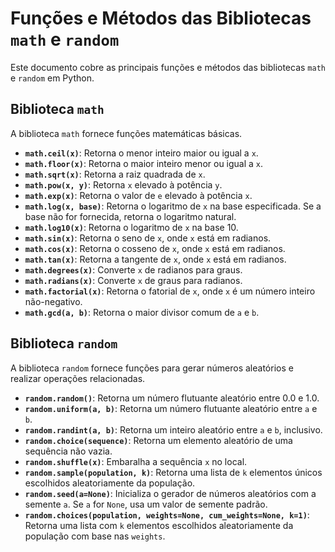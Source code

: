 # Funções e Métodos das Bibliotecas `math` e `random`

Este documento cobre as principais funções e métodos das bibliotecas `math` e `random` em Python.

## Biblioteca `math`

A biblioteca `math` fornece funções matemáticas básicas.

- **`math.ceil(x)`**: Retorna o menor inteiro maior ou igual a `x`.
- **`math.floor(x)`**: Retorna o maior inteiro menor ou igual a `x`.
- **`math.sqrt(x)`**: Retorna a raiz quadrada de `x`.
- **`math.pow(x, y)`**: Retorna `x` elevado à potência `y`.
- **`math.exp(x)`**: Retorna o valor de `e` elevado à potência `x`.
- **`math.log(x, base)`**: Retorna o logaritmo de `x` na base especificada. Se a base não for fornecida, retorna o logaritmo natural.
- **`math.log10(x)`**: Retorna o logaritmo de `x` na base 10.
- **`math.sin(x)`**: Retorna o seno de `x`, onde `x` está em radianos.
- **`math.cos(x)`**: Retorna o cosseno de `x`, onde `x` está em radianos.
- **`math.tan(x)`**: Retorna a tangente de `x`, onde `x` está em radianos.
- **`math.degrees(x)`**: Converte `x` de radianos para graus.
- **`math.radians(x)`**: Converte `x` de graus para radianos.
- **`math.factorial(x)`**: Retorna o fatorial de `x`, onde `x` é um número inteiro não-negativo.
- **`math.gcd(a, b)`**: Retorna o maior divisor comum de `a` e `b`.

## Biblioteca `random`

A biblioteca `random` fornece funções para gerar números aleatórios e realizar operações relacionadas.

- **`random.random()`**: Retorna um número flutuante aleatório entre 0.0 e 1.0.
- **`random.uniform(a, b)`**: Retorna um número flutuante aleatório entre `a` e `b`.
- **`random.randint(a, b)`**: Retorna um inteiro aleatório entre `a` e `b`, inclusivo.
- **`random.choice(sequence)`**: Retorna um elemento aleatório de uma sequência não vazia.
- **`random.shuffle(x)`**: Embaralha a sequência `x` no local.
- **`random.sample(population, k)`**: Retorna uma lista de `k` elementos únicos escolhidos aleatoriamente da população.
- **`random.seed(a=None)`**: Inicializa o gerador de números aleatórios com a semente `a`. Se `a` for `None`, usa um valor de semente padrão.
- **`random.choices(population, weights=None, cum_weights=None, k=1)`**: Retorna uma lista com `k` elementos escolhidos aleatoriamente da população com base nas `weights`.

